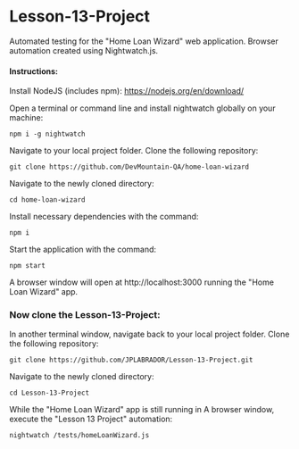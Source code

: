 # Lesson-13-Project
Automated testing for the "Home Loan Wizard" web application. Browser automation created using Nightwatch.js.

#### Instructions:
Install NodeJS (includes npm): https://nodejs.org/en/download/

Open a terminal or command line and install nightwatch globally on your machine:
```
npm i -g nightwatch
```
Navigate to your local project folder.
Clone the following repository: 
```
git clone https://github.com/DevMountain-QA/home-loan-wizard
```
Navigate to the newly cloned directory:
```
cd home-loan-wizard
```
Install necessary dependencies with the command:
```
npm i
```
Start the application with the command:
```
npm start
```
A browser window will open at http://localhost:3000 running the "Home Loan Wizard" app. 

### Now clone the Lesson-13-Project:

In another terminal window, navigate back to your local project folder.
Clone the following repository: 
```
git clone https://github.com/JPLABRADOR/Lesson-13-Project.git
```
Navigate to the newly cloned directory:
```
cd Lesson-13-Project
```
While the "Home Loan Wizard" app is still running in A browser window, execute the "Lesson 13 Project" automation:
```
nightwatch /tests/homeLoanWizard.js
```
